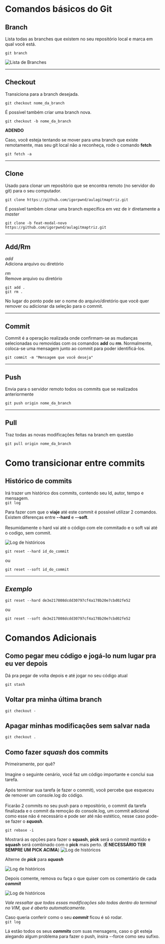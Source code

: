 # Comandos básicos do Git

## Branch

Lista todas as branches que existem no seu repositório local e marca em qual você está.

```git branch```

![](images/branch.jpg "Lista de Branches")

-------

## Checkout

Transiciona para a branch desejada.

```git checkout nome_da_branch```

É possível também criar uma branch nova.

```git checkout -b nome_da_branch```

__ADENDO__

Caso, você esteja tentando se mover para uma branch que existe remotamente, mas seu git local não a reconheça, rode o comando **fetch**

```git fetch -a```

-------

## Clone
Usado para clonar um repositório que se encontra remoto (no servidor do git) para o seu computador.

```git clone https://github.com/igorpwnd/aulagitmaptriz.git```

É possível também clonar uma branch específica em vez de ir diretamente a *master*

```git clone -b feat-modal-novo https://github.com/igorpwnd/aulagitmaptriz.git```

-------

## Add/Rm
*add*\
Adiciona arquivo ou diretório

*rm*\
Remove arquivo ou diretório

```git add .```\
```git rm .```

No lugar do ponto pode ser o nome do arquivo/diretório que você quer remover ou adicionar da seleção para o commit.

-------

## Commit 
Commit é a operação realizada onde confirmam-se as mudanças selecionadas ou removidas com os comandos **add** ou **rm**. Normalmente, coloca-se uma mensagem junto ao commit para poder identificá-los.

```git commit -m "Mensagem que você deseja"```

-------

## Push
Envia para o servidor remoto todos os commits que se realizados anteriormente 

```git push origin nome_da_branch```

-------

## Pull
Traz todas as novas modificações feitas na branch em questão

```git pull origin nome_da_branch```



# Como transicionar entre commits

## Histórico de commits
Irá trazer um histórico dos commits, contendo seu Id, autor, tempo e mensagem.\
```git log```

Para fazer com que o **viaje** até este commit é possível utilizar 2 comandos. Existem diferenças entre **--hard** e **--soft**.\
\
Resumidamente o hard vai até o código com ele commitado e o soft vai até o codigo, sem commit.

![](images/log.jpg "Log de históricos")


```git reset --hard id_do_commit```

ou

```git reset --soft id_do_commit```

-------
## *Exemplo*

```git reset --hard de3e217808dcdd30797cf4a178b20e7cbd02fe52```

ou

```git reset --soft de3e217808dcdd30797cf4a178b20e7cbd02fe52```

# Comandos Adicionais 

## Como pegar meu código e jogá-lo num lugar pra eu ver depois

Dá pra pegar de volta depois e até jogar no seu código atual

```git stash```

## Voltar pra minha última branch

```git checkout -```

## Apagar minhas modificações sem salvar nada
```git checkout .```

## Como fazer ***squash*** dos commits
Primeiramente, por quê?\
\
Imagine o seguinte cenário, você faz um código importante e conclui sua tarefa.\
\
Após terminar sua tarefa (e fazer o commit), você percebe que esqueceu de remover um console.log do código.\
\
Ficarão 2 commits no seu push para o repositório, o commit da tarefa finalizada e o commit da remoção do console.log, um commit adicional como esse não é necessário e pode ser até não estético, nesse caso pode-se fazer o ***squash***.

```git rebase -i```

Mostrará as opções para fazer o **squash**, **pick** será o commit mantido e **squash** será combinado com o **pick** mais perto. (**É NECESSÁRIO TER SEMPRE UM PICK ACIMA**)
![](images/squash_1.jpg "Log de históricos")

Alterne de ***pick*** para ***squash***

![](images/squash_2.jpg "Log de históricos")

Depois comente, remova ou faça o que quiser com os comentário de cada ***commit***

![](images/squash_3.jpg "Log de históricos")

*Vale ressaltar que todas essas modificações são todas dentro do terminal no VIM, que é aberto automaticamente.*

Caso queria conferir como o seu ***commit*** ficou é só rodar. \
```git log```

Lá estão todos os seus ***commits*** com suas mensagens, caso o git esteja alegando algum problema para fazer o push, insira --force como seu sufixo.